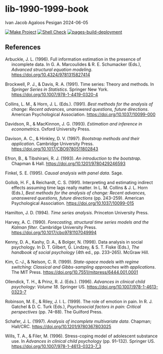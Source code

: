 lib-1990-1999-book
================
Ivan Jacob Agaloos Pesigan
2024-06-05

<!-- README.md is generated from .setup/readme/README.Rmd. Please edit that file -->
<!-- badges: start -->

[![Make
Project](https://github.com/ijapesigan/lib-1990-1999-book/actions/workflows/make.yml/badge.svg)](https://github.com/ijapesigan/lib-1990-1999-book/actions/workflows/make.yml)
[![Shell
Check](https://github.com/ijapesigan/lib-1990-1999-book/actions/workflows/shellcheck.yml/badge.svg)](https://github.com/ijapesigan/lib-1990-1999-book/actions/workflows/shellcheck.yml)
[![pages-build-deployment](https://github.com/ijapesigan/lib-1990-1999-book/actions/workflows/pages/pages-build-deployment/badge.svg)](https://github.com/ijapesigan/lib-1990-1999-book/actions/workflows/pages/pages-build-deployment)
<!-- badges: end -->

## References

<div id="refs" class="references csl-bib-body hanging-indent"
entry-spacing="0" line-spacing="2">

<div id="ref-Arbuckle-1996" class="csl-entry">

Arbuckle, J. L. (1996). Full information estimation in the presence of
incomplete data. In G. A. Marcoulides & R. E. Schumacker (Eds.),
*Advanced structural equation modeling*.
<https://doi.org/10.4324/9781315827414>

</div>

<div id="ref-Brockwell-Davis-1991" class="csl-entry">

Brockwell, P. J., & Davis, R. A. (1991). Time series: Theory and
methods. In *Springer Series in Statistics*. Springer New York.
<https://doi.org/10.1007/978-1-4419-0320-4>

</div>

<div id="ref-Collins-Horn-1991" class="csl-entry">

Collins, L. M., & Horn, J. L. (Eds.). (1991). *Best methods for the
analysis of change: Recent advances, unanswered questions, future
directions*. American Psychological Association.
<https://doi.org/10.1037/10099-000>

</div>

<div id="ref-Davidson-MacKinnon-1993" class="csl-entry">

Davidson, R., & MacKinnon, J. G. (1993). *Estimation and inference in
econometrics*. Oxford University Press.

</div>

<div id="ref-Davison-Hinkley-1997" class="csl-entry">

Davison, A. C., & Hinkley, D. V. (1997). *Bootstrap methods and their
application*. Cambridge University Press.
<https://doi.org/10.1017/CBO9780511802843>

</div>

<div id="ref-Efron-Tibshirani-1993" class="csl-entry">

Efron, B., & Tibshirani, R. J. (1993). *An introduction to the
bootstrap*. Chapman & Hall. <https://doi.org/10.1201/9780429246593>

</div>

<div id="ref-Finkel-1995" class="csl-entry">

Finkel, S. E. (1995). *Causal analysis with panel data*. Sage.

</div>

<div id="ref-Gollob-Reichardt-1991" class="csl-entry">

Gollob, H. F., & Reichardt, C. S. (1991). Interpreting and estimating
indirect effects assuming time lags really matter. In L. M. Collins & J.
L. Horn (Eds.), *Best methods for the analysis of change: Recent
advances, unanswered questions, future directions* (pp. 243–259).
American Psychological Association. <https://doi.org/10.1037/10099-015>

</div>

<div id="ref-Hamilton-1994" class="csl-entry">

Hamilton, J. D. (1994). *Time series analysis*. Princeton University
Press.

</div>

<div id="ref-Harvey-1990" class="csl-entry">

Harvey, A. C. (1990). *Forecasting, structural time series models and
the Kalman filter*. Cambridge University Press.
<https://doi.org/10.1017/cbo9781107049994>

</div>

<div id="ref-Kenny-Kashy-Bolger-1998" class="csl-entry">

Kenny, D. A., Kashy, D. A., & Bolger, N. (1998). Data analysis in social
psychology. In D. T. Gilbert, G. Lindzey, & S. T. Fiske (Eds.), *The
handbook of social psychology* (4th ed., pp. 233–265). McGraw Hill.

</div>

<div id="ref-Kim-Nelson-1999" class="csl-entry">

Kim, C.-J., & Nelson, C. R. (1999). *State-space models with regime
switching: Classical and Gibbs-sampling approaches with applications*.
The MIT Press. <https://doi.org/10.7551/mitpress/6444.001.0001>

</div>

<div id="ref-Ollendick-Prinz-1996" class="csl-entry">

Ollendick, T. H., & Prinz, R. J. (Eds.). (1996). *Advances in clinical
child psychology: Volume 18*. Springer US.
<https://doi.org/10.1007/978-1-4613-0323-7>

</div>

<div id="ref-Robinson-Riley-1999" class="csl-entry">

Robinson, M. E., & Riley, J. I. L. (1999). The role of emotion in pain.
In R. J. Gatchel & D. C. Turk (Eds.), *Psychosocial factors in pain:
Critical perspectives* (pp. 74–88). The Guilford Press.

</div>

<div id="ref-Schafer-1997" class="csl-entry">

Schafer, J. L. (1997). *Analysis of incomplete multivariate data*.
Chapman; Hall/CRC. <https://doi.org/10.1201/9780367803025>

</div>

<div id="ref-Wills-Filer-1996" class="csl-entry">

Wills, T. A., & Filer, M. (1996). Stress-coping model of adolescent
substance use. In *Advances in clinical child psychology* (pp. 91–132).
Springer US. <https://doi.org/10.1007/978-1-4613-0323-7_3>

</div>

</div>
